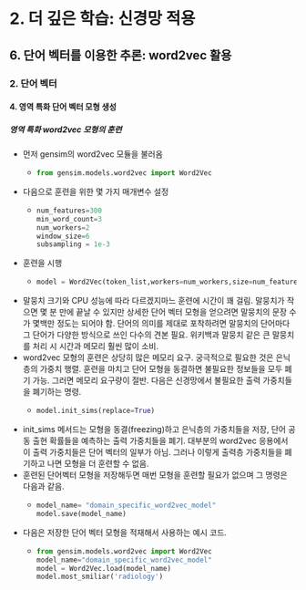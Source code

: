 # 2. 더 깊은 학습: 신경망 적용
## 6. 단어 벡터를 이용한 추론: word2vec 활용
### 2. 단어 벡터
#### 4. 영역 특화 단어 벡터 모형 생성
##### 영역 특화 word2vec 모형의 훈련
- 먼저 gensim의 word2vec 모듈을 불러옴
  - ```python
    from gensim.models.word2vec import Word2Vec
    ```
- 다음으로 훈련을 위한 몇 가지 매개변수 설정
  - ```python
    num_features=300
    min_word_count=3
    num_workers=2
    window_size=6
    subsampling = 1e-3
    ```
- 훈련을 시행
  - ```python
    model = Word2Vec(token_list,workers=num_workers,size=num_features,min_count=min_word_count,wondow=window_size,sample=subsampling)
    ```
- 말뭉치 크기와 CPU 성능에 따라 다르겠지마느 훈련에 시간이 꽤 걸림. 말뭉치가 작으면 몇 분 만에 끝날 수 있지만 상세한 단어 벡터 모형을 얻으려면 말뭉치의 문장 수가 몇백만 정도는 되어야 함. 단어의 의미를 제대로 포착하려면 말뭉치의 단어마다 그 단어가 다양한 방식으로 쓰인 다수의 견본 필요. 위키백과 말뭉치 같은 큰 말뭉치를 처리 시 시간과 메모리 훨씬 많이 소비.
- word2vec 모형의 훈련은 상당히 많은 메모리 요구. 궁극적으로 필요한 것은 은닉층의 가중치 행렬. 훈련을 마치고 단어 모형을 동결하면 불필요한 정보들을 모두 폐기 가능. 그러면 메모리 요구량이 절반. 다음은 신경망에서 불필요한 출력 가중치들을 폐기하는 명령.
  - ```python
    model.init_sims(replace=True)
    ```
- init_sims 메서드는 모형을 동결(freezing)하고 은닉층의 가중치들을 저장, 단어 공동 출현 확률들을 예측하는 출력 가중치들을 폐기. 대부분의 word2vec 응용에서 이 출력 가중치들은 단어 벡터의 일부가 아님. 그러나 이렇게 출력층 가중치들을 폐기하고 나면 모형을 더 훈련할 수 없음.
- 훈련된 단어벡터 모형을 저장해두면 매번 모형을 훈련할 필요가 없으며 그 명령은 다음과 같음.
  - ```python
    model_name= "domain_specific_word2vec_model"
    model.save(model_name)
    ```
- 다음은 저장한 단어 벡터 모형을 적재해서 사용하는 예시 코드. 
  - ```python
    from gensim.models.word2vec import Word2Vec
    model_name="domain_specific_word2vec_model"
    model = Word2Vec.load(model_name)
    model.most_smiliar('radiology')
    ```